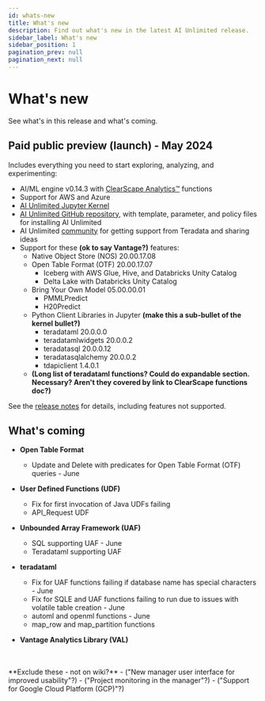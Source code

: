 ```yaml
---
id: whats-new
title: What's new
description: Find out what's new in the latest AI Unlimited release.
sidebar_label: What's new
sidebar_position: 1
pagination_prev: null
pagination_next: null
---
```


# What's new

See what's in this release and what's coming.


## Paid public preview (launch) - May 2024

Includes everything you need to start exploring, analyzing, and experimenting:

- AI/ML engine v0.14.3 with [ClearScape Analytics™](https://docs.teradata.com/access/sources/dita/topic?dita:mapPath=phg1621910019905.ditamap&dita:ditavalPath=pny1626732985837.ditaval&dita:topicPath=gma1702668333653.dita) functions
- Support for AWS and Azure
- [AI Unlimited Jupyter Kernel](https://downloads.teradata.com/download/tools/teradata-ai-unlimited-jupyter-kernel)
- [AI Unlimited GitHub repository](https://github.com/Teradata/ai-unlimited), with template, parameter, and policy files for installing AI Unlimited
- AI Unlimited [community](https://support.teradata.com/community?id=community_forum&sys_id=b0aba91597c329d0e6d2bd8c1253affa) for getting support from Teradata and sharing ideas
- Support for these **(ok to say Vantage?)** features:
  - Native Object Store (NOS) 20.00.17.08
  - Open Table Format (OTF) 20.00.17.07
    - Iceberg with AWS Glue, Hive, and Databricks Unity Catalog
    - Delta Lake with Databricks Unity Catalog
  - Bring Your Own Model 05.00.00.01
    - PMMLPredict
	- H20Predict
  - Python Client Libraries in Jupyter **(make this a sub-bullet of the kernel bullet?)**
    - teradataml 20.0.0.0
    - teradatamlwidgets 20.0.0.2
	- teradatasql 20.0.0.12
	- teradatasqlalchemy 20.0.0.2
	- tdapiclient 1.4.0.1
  - **(Long list of teradataml functions? Could do expandable section. Necessary? Aren't they covered by link to ClearScape functions doc?)**

See the [release notes](/docs/release-notes.md) for details, including features not supported.


## What's coming

- **Open Table Format**
  - Update and Delete with predicates for Open Table Format (OTF) queries - June

- **User Defined Functions (UDF)**
  - Fix for first invocation of Java UDFs failing
  - API_Request UDF
  
- **Unbounded Array Framework (UAF)**
  - SQL supporting UAF - June 
  - Teradataml supporting UAF

- **teradataml**
  - Fix for UAF functions failing if database name has special characters - June
  - Fix for SQLE and UAF functions failing to run due to issues with volatile table creation - June
  - automl and openml functions - June
  - map_row and map_partition functions
  
- **Vantage Analytics Library (VAL)**

<br/>
<br/>
**Exclude these - not on wiki?**
- ("New manager user interface for improved usability"?)
- ("Project monitoring in the manager"?)
- ("Support for Google Cloud Platform (GCP)"?)





